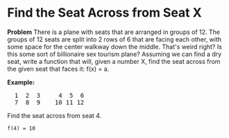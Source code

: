 # Find the Seat Across from Seat X

**Problem**
There is a plane with seats that are arranged in groups of 12.
The groups of 12 seats are split into 2 rows of 6 that are facing each other, with some space for the center walkway down the middle.
That's weird right? Is this some sort of billionaire sex tourism plane?
Assuming we can find a dry seat, write a function that will, given a number X, find the seat across from the given seat that faces it: f(x) = a.

**Example:**
<pre>
  1  2  3     4  5  6
  7  8  9    10 11 12
</pre>

Find the seat across from seat 4.
```
f(4) = 10
```
